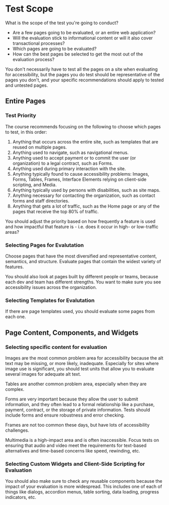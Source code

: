 # Test Scope

What is the scope of the test you're going to conduct?

- Are a few pages going to be evaluated, or an entire web application?
- Will the evaluation stick to informational content or will it also cover transactional processes?
- Which pages are going to be evaluated?
- How can the best pages be selected to get the most out of the evaluation process?

You don't necessarily have to test all the pages on a site when evaluating for accessibility, but the pages you do test should be representative of the pages you don't, and your specific recommendations should apply to tested and untested pages.

## Entire Pages
### Test Priority

The course recommends focusing on the following to choose which pages to test, in this order:

1. Anything that occurs across the entire site, such as templates that are reused on multiple pages.
2. Anything used to navigate, such as navigational menus.
3. Anything used to accept payment or to commit the user (or organization) to a legal contract, such as Forms.
4. Anything used during primary interaction with the site.
5. Anything typically found to cause accessibility problems: Images, Forms, Tables, Frames, Interface Elements relying on client-side scripting, and Media.
6. Anything typically used by persons with disabilities, such as site maps.
7. Anything necessary for contacting the organization, such as contact forms and staff directories.
8. Anything that gets a lot of traffic, such as the Home page or any of the pages that receive the top 80% of traffic.

You should adjust the priority based on how frequently a feature is used and how impactful that feature is - i.e. does it occur in high- or low-traffic areas?

### Selecting Pages for Evalutation

Choose pages that have the most diversified and representative content, semantics, and structure. Evaluate pages that contain the widest variety of features.

You should also look at pages built by different people or teams, because each dev and team has different strengths. You want to make sure you see accessibility issues across the organization.

### Selecting Templates for Evalutation

If there are page templates used, you should evaluate some pages from each one.

## Page Content, Components, and Widgets

### Selecting specific content for evaluation

Images are the most common problem area for accessibility because the alt text may be missing, or more likely, inadequate. Especially for sites where image use is significant, you should test units that allow you to evaluate several images for adequate alt text.

Tables are another common problem area, especially when they are complex.

Forms are very important because they allow the user to submit information, and they often lead to a formal relationship like a purchase, payment, contract, or the storage of private information. Tests should include forms and ensure robustness and error checking.

Frames are not too common these days, but have lots of accessibility challenges. 

Multimedia is a high-impact area and is often inaccessible. Focus tests on ensuring that audio and video meet the requirements for text-based alternatives and time-based concerns like speed, rewinding, etc.

### Selecting Custom Widgets and Client-Side Scripting for Evaluation

You should also make sure to check any reusable components because the impact of your evaluation is more widespread. This includes one of each of things like dialogs, accordion menus, table sorting, data loading, progress indicators, etc.